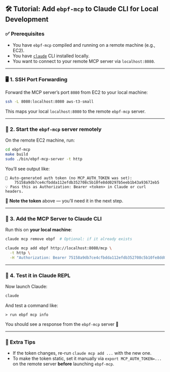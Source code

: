 ## 🛠️ Tutorial: Add `ebpf-mcp` to Claude CLI for Local Development

### ✅ Prerequisites

* You have `ebpf-mcp` compiled and running on a remote machine (e.g., EC2).
* You have [`claude`](https://docs.anthropic.com/claude/docs/cli-overview) CLI installed locally.
* You want to connect to your remote MCP server via `localhost:8080`.

---

### 🖥️ 1. SSH Port Forwarding

Forward the MCP server’s port `8080` from EC2 to your local machine:

```bash
ssh -L 8080:localhost:8080 aws-t3-small
```

This maps your local `localhost:8080` to the remote `ebpf-mcp` server.

---

### 🧠 2. Start the `ebpf-mcp` server remotely

On the remote EC2 machine, run:

```bash
cd ebpf-mcp
make build
sudo ./bin/ebpf-mcp-server -t http
```

You’ll see output like:

```text
🔐 Auto-generated auth token (no MCP_AUTH_TOKEN was set):
    75158a9db7ce4cfbdda112efdb352708c5b10fe8dd0297b5eeb1b43a93672eb5
💡 Pass this as Authorization: Bearer <token> in Claude or curl headers.
```

📌 **Note the token** above — you’ll need it in the next step.

---

### 🤖 3. Add the MCP Server to Claude CLI

Run this on **your local machine**:

```bash
claude mcp remove ebpf  # Optional: if it already exists

claude mcp add ebpf http://localhost:8080/mcp \
  -t http \
  -H "Authorization: Bearer 75158a9db7ce4cfbdda112efdb352708c5b10fe8dd0297b5eeb1b43a93672eb5"
```

---

### 🧪 4. Test it in Claude REPL

Now launch Claude:

```bash
claude
```

And test a command like:

```text
> run ebpf mcp info
```

You should see a response from the `ebpf-mcp` server 🎉

---

### 🧩 Extra Tips

* If the token changes, re-run `claude mcp add ...` with the new one.
* To make the token static, set it manually via `export MCP_AUTH_TOKEN=...` on the remote server **before** launching `ebpf-mcp`.
